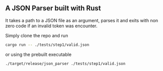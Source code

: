 ## A JSON Parser built with Rust

It takes a path to a JSON file as an argument, parses it and exits with non zero code if an invalid token was encounter.

Simply clone the repo and run

```bash
cargo run -- ./tests/step1/valid.json
```

or using the prebuilt executable
```bash
./target/release/json_parser ./tests/step1/valid.json
```